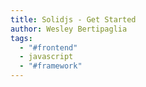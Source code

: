 ```yaml
---
title: Solidjs - Get Started
author: Wesley Bertipaglia
tags:
  - "#frontend"
  - javascript
  - "#framework"
---
```


